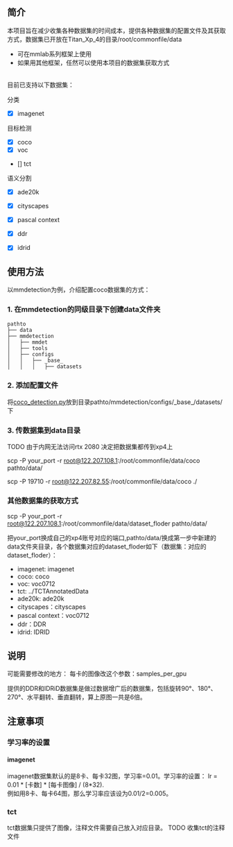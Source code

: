 

## 简介

本项目旨在减少收集各种数据集的时间成本，提供各种数据集的配置文件及其获取方式，数据集已开放在Titan_Xp_4的目录/root/commonfile/data
* 可在mmlab系列框架上使用
* 如果用其他框架，任然可以使用本项目的数据集获取方式

<br>
目前已支持以下数据集：

分类
- [x] imagenet

目标检测
- [x] coco
- [x] voc
- [] tct

语义分割
- [x] ade20k
- [x] cityscapes
- [x] pascal context
- [x] ddr
- [x] idrid


## 使用方法
以mmdetection为例，介绍配置coco数据集的方式：

### 1. 在mmdetection的同级目录下创建data文件夹

```plain
pathto
├── data
├── mmdetection
│   ├── mmdet
│   ├── tools
│   ├── configs
│   │   ├── _base_
│   │   │   ├── datasets
```

### 2. 添加配置文件
将[coco_detection.py](detection/coco_detection.py)放到目录pathto/mmdetection/configs/\_base\_/datasets/下

### 3. 传数据集到data目录

TODO 由于内网无法访问rtx 2080 决定把数据集都传到xp4上

scp -P your_port -r root@122.207.108.1:/root/commonfile/data/coco pathto/data/


scp -P 19710 -r root@122.207.82.55:/root/commonfile/data/coco ./


### 其他数据集的获取方式
scp -P your_port -r root@122.207.108.1:/root/commonfile/data/dataset_floder pathto/data/

把your_port换成自己的xp4账号对应的端口,pathto/data/换成第一步中新建的data文件夹目录，各个数据集对应的dataset_floder如下（数据集：对应的dataset_floder）：
* imagenet: imagenet
* coco: coco
* voc: voc0712
* tct: ../TCTAnnotatedData
* ade20k: ade20k
* cityscapes：cityscapes
* pascal context：voc0712
* ddr：DDR  
* idrid: IDRID



## 说明
可能需要修改的地方：
每卡的图像改这个参数：samples_per_gpu

提供的DDR和IDRiD数据集是做过数据增广后的数据集，包括旋转90°、180°、270°、水平翻转、垂直翻转，算上原图一共是6倍。

## 注意事项

### 学习率的设置

#### imagenet
imagenet数据集默认的是8卡、每卡32图，学习率=0.01。学习率的设置：
lr = 0.01 \* [卡数] \* [每卡图像] / (8\*32). <br>
例如用8卡、每卡64图，那么学习率应该设为0.01/2=0.005。

### tct
tct数据集只提供了图像，注释文件需要自己放入对应目录。
TODO 收集tct的注释文件
